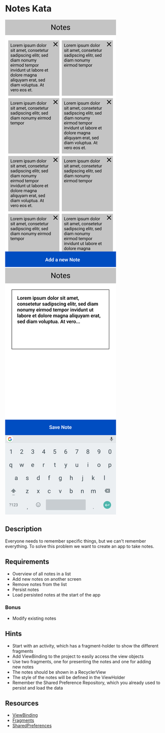 # Notes Kata

![Overview Screen](images/Main%20Screen.png)
![Add Screen](images/Add%20screen.png)

## Description

Everyone needs to remember specific things, but we can't remember everything. 
To solve this problem we want to create an app to take notes.

## Requirements

* Overview of all notes in a list
* Add new notes on another screen
* Remove notes from the list
* Persist notes
* Load persisted notes at the start of the app

### Bonus

* Modify existing notes

## Hints

* Start with an activity, which has a fragment-holder to show the different fragments
* Add ViewBinding to the project to easily access the view objects
* Use two fragments, one for presenting the notes and one for adding new notes
* The notes should be shown in a RecyclerView
* The style of the notes will be defined in the ViewHolder
* Remember the Shared Preference Repository, which you already used to persist and load the data

## Resources

* [ViewBinding](https://developer.android.com/topic/libraries/view-binding)
* [Fragments](https://developer.android.com/guide/fragments)
* [SharedPreferences](https://developer.android.com/training/data-storage/shared-preferences)